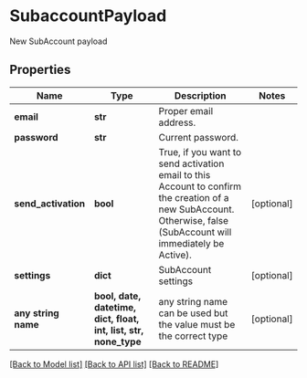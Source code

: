 # SubaccountPayload

New SubAccount payload

## Properties
Name | Type | Description | Notes
------------ | ------------- | ------------- | -------------
**email** | **str** | Proper email address. | 
**password** | **str** | Current password. | 
**send_activation** | **bool** | True, if you want to send activation email to this Account to confirm the creation of a new SubAccount. Otherwise, false (SubAccount will immediately be Active). | [optional] 
**settings** | **dict** | SubAccount settings | [optional] 
**any string name** | **bool, date, datetime, dict, float, int, list, str, none_type** | any string name can be used but the value must be the correct type | [optional]

[[Back to Model list]](../README.md#documentation-for-models) [[Back to API list]](../README.md#documentation-for-api-endpoints) [[Back to README]](../README.md)


